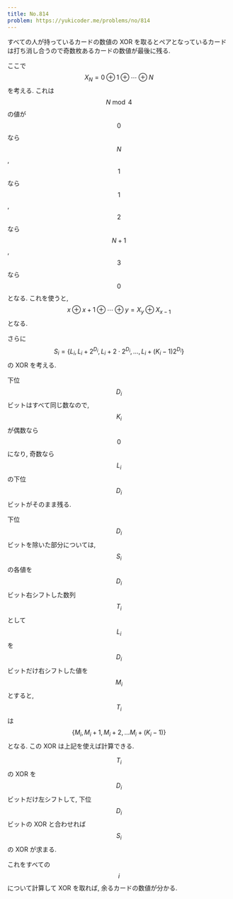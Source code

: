 ```yaml
---
title: No.814
problem: https://yukicoder.me/problems/no/814
---
```

すべての人が持っているカードの数値の XOR を取るとペアとなっているカードは打ち消し合うので奇数枚あるカードの数値が最後に残る.

ここで $$ X_N = 0 \oplus 1 \oplus \cdots \oplus N $$ を考える. これは $$ N \bmod 4 $$ の値が $$ 0 $$ なら $$ N $$, $$ 1 $$ なら $$ 1 $$, $$ 2 $$ なら $$ N+1 $$, $$ 3 $$ なら $$ 0 $$ となる. これを使うと, $$ x \oplus x+1 \oplus \cdots \oplus y = X_y \oplus X_{x-1} $$ となる.

さらに $$ S_i = \{ L_i, L_i+2^{D_i}, L_i+2 \cdot 2^{D_i}, \dots, L_i+(K_i-1)2^{D_i} \} $$ の XOR を考える.

下位 $$ D_i $$ ビットはすべて同じ数なので, $$ K_i $$ が偶数なら $$ 0 $$ になり, 奇数なら $$ L_i $$ の下位 $$ D_i $$ ビットがそのまま残る.

下位 $$ D_i $$ ビットを除いた部分については, $$ S_i $$ の各値を $$ D_i $$ ビット右シフトした数列 $$ T_i $$ として $$ L_i $$ を $$ D_i $$ ビットだけ右シフトした値を $$ M_i $$ とすると, $$ T_i $$ は $$ \{ M_i, M_i+1, M_i+2, \dots M_i+(K_i-1) \} $$ となる. この XOR は上記を使えば計算できる.

$$ T_i $$ の XOR を $$ D_i $$ ビットだけ左シフトして, 下位 $$ D_i $$ ビットの XOR と合わせれば $$ S_i $$ の XOR が求まる.

これをすべての $$ i $$ について計算して XOR を取れば, 余るカードの数値が分かる.
